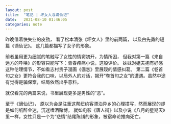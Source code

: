 ```yaml
---
layout: post
title:  "笔记 | 坏女人与谪仙记"
date:   2021-08-10 01:46:05
categories: note
---
```


昨晚借着快失业的皮劲， 看了松本清张《坏女人》里的前两篇， 以及白先勇的短篇《谪仙记》。
这几篇都描写了女子的形象。 

前者虽用更为细腻的笔触写了女性的情窦初开，为情所困， 但我对第一篇《来自远方的呼唤》的形容只能写下：青春疼痛小说，这般评价。 妹妹对姐夫抱有好感这种伦理情节，不如看志村贵子漫画《倔恋》里展现的情感纠葛。 第二篇《卷首句之女》更符合我的口味，以局外人的对话，揭开“卷首句之女”的遭遇。虽然中途有觉得是骗保案，结局依然出乎意料。

就仅看完的两篇来说，书里展现更多是男性的“恶”。

 至于《谪仙记》， 原以为会是注重这帮纽约客漂泊异乡的心理描写，然而展现的却是如何纸醉金迷，沉迷嗜酒赌博。 就如电影《唐人街》以及小说《八月的星期天》里一样，女性只是一个为“悲情”结尾陈铺的形象，被宿命论推向死亡。